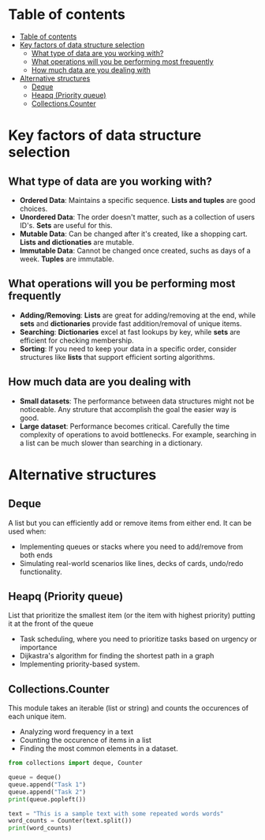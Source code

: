 # Table of contents
- [Table of contents](#table-of-contents)
- [Key factors of data structure selection](#key-factors-of-data-structure-selection)
  - [What type of data are you working with?](#what-type-of-data-are-you-working-with)
  - [What operations will you be performing most frequently](#what-operations-will-you-be-performing-most-frequently)
  - [How much data are you dealing with](#how-much-data-are-you-dealing-with)
- [Alternative structures](#alternative-structures)
  - [Deque](#deque)
  - [Heapq (Priority queue)](#heapq-priority-queue)
  - [Collections.Counter](#collectionscounter)

# Key factors of data structure selection
## What type of data are you working with? 
- **Ordered Data**: Maintains a specific sequence. **Lists and tuples** are good choices. 
- **Unordered Data**: The order doesn't matter, such as a collection of users ID's. **Sets** are useful for this.
- **Mutable Data**: Can be changed after it's created, like a shopping cart. **Lists and dictionaties** are mutable. 
- **Immutable Data**: Cannot be changed once created, suchs as days of a week. **Tuples** are immutable. 

## What operations will you be performing most frequently
- **Adding/Removing**: **Lists** are great for adding/removing at the end, while **sets** and **dictionaries** provide fast addition/removal of unique items.
- **Searching**: **Dictionaries** excel at fast lookups by key, while **sets** are efficient for checking membership. 
- **Sorting**: If you need to keep your data in a specific order, consider structures like **lists** that support efficient sorting algorithms. 

## How much data are you dealing with
- **Small datasets**: The performance between data structures might not be noticeable. Any struture that accomplish the goal the easier way is good.
- **Large dataset**: Performance becomes critical. Carefully the time complexity of operations to avoid bottlenecks. For example, searching in a list can be much slower than searching in a dictionary. 

# Alternative structures

## Deque
A list but you can efficiently add or remove items from either end. It can be used when: 

- Implementing queues or stacks where you need to add/remove from both ends
- Simulating real-world scenarios like lines, decks of cards, undo/redo functionality.

## Heapq (Priority queue)
List that prioritize the smallest item (or the item with highest priority) putting it at the front of the queue 

- Task scheduling, where you need to prioritize tasks based on urgency or importance
- Dijkastra's algorithm for finding the shortest path in a graph
- Implementing priority-based system. 

## Collections.Counter
This module takes an iterable (list or string) and counts the occurences of each unique item. 

- Analyzing word frequency in a text
- Counting the occurence of items in a list
- Finding the most common elements in a dataset.

```python 
from collections import deque, Counter 

queue = deque()
queue.append("Task 1")
queue.append("Task 2")
print(queue.popleft())

text = "This is a sample text with some repeated words words"
word_counts = Counter(text.split())
print(word_counts)
```